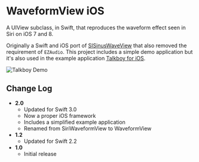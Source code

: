 # WaveformView iOS

A UIView subclass, in Swift, that reproduces the waveform effect seen in Siri on iOS 7 and 8.

Originally a Swift and iOS port of [SISinusWaveView](https://github.com/raffael/SISinusWaveView) that also removed the requirement of `EZAudio`. This project includes a simple demo application but it's also used in the example application [Talkboy for iOS](https://github.com/jyunderwood/Talkboy-iOS).

![Talkboy Demo](https://raw.githubusercontent.com/jyunderwood/Talkboy-iOS/master/assets/talkboy-demo.gif)

## Change Log

- __2.0__
  - Updated for Swift 3.0
  - Now a proper iOS framework
  - Includes a simplified example application
  - Renamed from SiriWaveformView to WaveformView
- __1.2__
  - Updated for Swift 2.2
- __1.0__
  - Initial release
